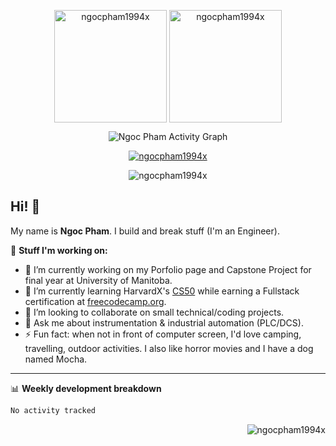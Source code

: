 <!--
**ngocpham1994x/ngocpham1994x** is a ✨ _special_ ✨ repository because its `README.md` (this file) appears on your GitHub profile.

Here are some ideas to get you started:!


- 🔭 I’m currently working on ...
- 🌱 I’m currently learning ...
- 👯 I’m looking to collaborate on ...
- 🤔 I’m looking for help with ...
- 💬 Ask me about ...
- 📫 How to reach me: ...
- 😄 Pronouns: ...
- ⚡ Fun fact: ...
-->



<p align="center"><img height="180em" src="https://github-readme-stats.vercel.app/api?username=ngocpham1994x&hide_border=true&count_private=true&show_icons=true&theme=default" alt="ngocpham1994x" align = "center"/>
<img height="180em" src="https://github-readme-stats.vercel.app/api/top-langs?username=ngocpham1994x&show_icons=true&locale=en&layout=compact&hide_border=true&theme=vue" alt="ngocpham1994x" align = "center"/></p>



<p align="center"<a href="#"><img alt="Ngoc Pham Activity Graph" src="https://github-readme-activity-graph.cyclic.app/graph?username=ngocpham1994x&theme=minimal&hide_border=true&" /></a></p>


<p align="center"> <a href="https://github.com/ngocpham1994x"><img src="https://github-profile-trophy.vercel.app/?username=ngocpham1994x&no-frame=true&no-bg=true&title=MultiLanguage&title=Followers&title=Commits&title=Repositories&title=Stars&title=PullRequest" alt="ngocpham1994x" /></a> </p>

<p align="center"><img src="https://github-readme-streak-stats.herokuapp.com/?user=ngocpham1994x&theme=default&hide_border=true" alt="ngocpham1994x" /></p>


## Hi! 👋

My name is <b>Ngoc Pham</b>. I build and break stuff (I'm an Engineer).

🚧 <b>Stuff I'm working on:</b>

- 🔭 I’m currently working on my Porfolio page and Capstone Project for final year at University of Manitoba.
- 🌱 I’m currently learning HarvardX's [CS50](https://cs50.harvard.edu/x/2022/) while earning a Fullstack certification at [freecodecamp.org](https://www.freecodecamp.org/ngocpham1994x).
- 👯 I’m looking to collaborate on small technical/coding projects.
- 💬 Ask me about instrumentation & industrial automation (PLC/DCS).
- ⚡ Fun fact: when not in front of computer screen, I'd love camping, travelling, outdoor activities. I also like horror movies and I have a dog named Mocha.

---------------------------
📊 **Weekly development breakdown**
<!--START_SECTION:waka-->

```txt
No activity tracked
```

<!--END_SECTION:waka-->

<p align="right"> <img src="https://komarev.com/ghpvc/?username=ngocpham1994x&label=Profile%20views&color=69c809&style=flat" alt="ngocpham1994x" /> </p>
